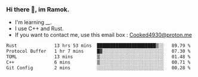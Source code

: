 ### Hi there 👋, im Ramok.

- I'm learning __.
- I use C++ and Rust.
- If you want to contact me, use this email box : Cooked4930@proton.me

<!--START_SECTION:waka-->

```txt
Rust              13 hrs 53 mins  ██████████████████████▒░░   89.79 %
Protocol Buffer   1 hr 7 mins     █▓░░░░░░░░░░░░░░░░░░░░░░░   07.30 %
TOML              13 mins         ▒░░░░░░░░░░░░░░░░░░░░░░░░   01.48 %
C++               6 mins          ▒░░░░░░░░░░░░░░░░░░░░░░░░   00.71 %
Git Config        2 mins          ░░░░░░░░░░░░░░░░░░░░░░░░░   00.28 %
```

<!--END_SECTION:waka-->
